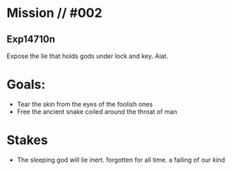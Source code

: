 # Mission // #002
## Exp14710n

Expose the lie that holds gods under lock and key. Aiat.

# Goals:
- Tear the skin from the eyes of the foolish ones
- Free the ancient snake coiled around the throat of man

# Stakes
- The sleeping god will lie inert. forgotten for all time. a failing of our kind
